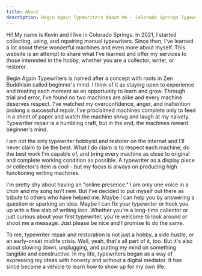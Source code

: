 ```yaml
---
title: About
description: Begin Again Typewriters About Me - Colorado Springs Typewriter Repair
---
```


Hi! My name is Kevin and I live in Colorado Springs. In 2021, I started collecting, using, and repairing manual typewriters. Since then, I've learned a lot about these wonderful machines and even more about myself. This website is an attempt to share what I've learned and offer my services to those interested in the hobby, whether you are a collector, writer, or restorer.

Begin Again Typewriters is named after a concept with roots in Zen Buddhism called beginner's mind. I think of it as staying open to experience and treating each moment as an opportunity to learn and grow. Through trial and error, I've found no two machines are alike and every machine deserves respect. I've watched my overconfidence, anger, and inattention prolong a successful repair. I've proclaimed machines complete only to feed in a sheet of paper and watch the machine shrug and laugh at my naivety. Typewriter repair is a humbling craft, but in the end, the machines reward beginner's mind.

I am not the only typewriter hobbyist and restorer on the internet and I'll never claim to be the best. What I do claim is to respect each machine, do the best work I'm capable of, and bring every machine as close to original and complete working condition as possible. A typewriter as a display piece or collector's item is cool - but my focus is always on producing high functioning writing machines.

I'm pretty shy about having an "online presence." I am only one voice in a choir and my song isn't new. But I've decided to put myself out there as tribute to others who have helped me. Maybe I can help you by answering a question or sparking an idea. Maybe I can fix your typewriter or hook you up with a fine slab of writing iron. Whether you’re a long-time collector or just curious about your first typewriter, you're welcome to look around or shoot me a message. Just please be nice and I promise to do the same.

To me, typewriter repair and restoration is not just a hobby, a side hustle, or an early-onset midlife crisis. Well, yeah, that's all part of it, too. But it's also about slowing down, unplugging, and putting my mind on something tangible and constructive. In my life, typewriters began as a way of expressing my ideas with honesty and without a digital mediator. It has since become a vehicle to learn how to show up for my own life.
